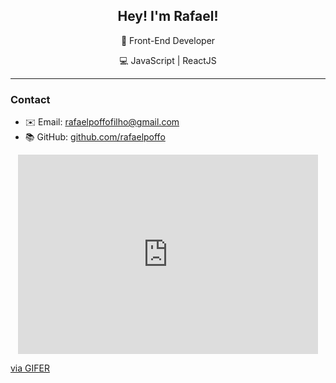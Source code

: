<h2 align="center">Hey! I'm Rafael!</h2>

<p align="center">🚀 Front-End Developer</p>
<p align="center">💻 JavaScript | ReactJS</p>


---

### Contact

- ✉️ Email: rafaelpoffofilho@gmail.com
- 📚 GitHub: [github.com/rafaelpoffo](https://github.com/rafaelpoffo)

<p align="center">
  <iframe src="https://i.gifer.com/4j6o.gifo" width="480" height="318.720" frameBorder="0" allowFullScreen></iframe>
  <p><a href="https://gifer.com">via GIFER</a></p>
</p>

